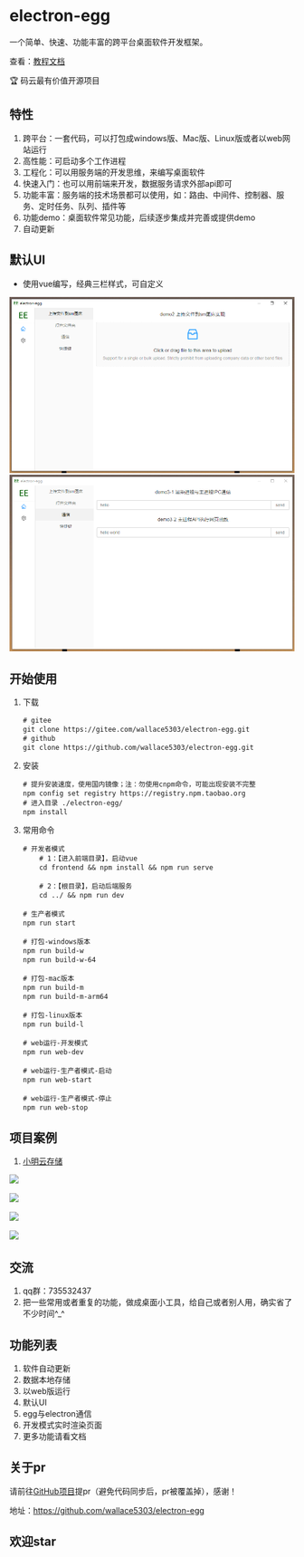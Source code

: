 # electron-egg 
一个简单、快速、功能丰富的跨平台桌面软件开发框架。

查看：[教程文档](https://www.yuque.com/u34495/mivcfg/xnhmms)

🏆 码云最有价值开源项目

## 特性
1. 跨平台：一套代码，可以打包成windows版、Mac版、Linux版或者以web网站运行
2. 高性能：可启动多个工作进程
3. 工程化：可以用服务端的开发思维，来编写桌面软件
4. 快速入门：也可以用前端来开发，数据服务请求外部api即可
5. 功能丰富：服务端的技术场景都可以使用，如：路由、中间件、控制器、服务、定时任务、队列、插件等
6. 功能demo：桌面软件常见功能，后续逐步集成并完善或提供demo
7. 自动更新

## 默认UI

- 使用vue编写，经典三栏样式，可自定义

![](./build/img/file.png)
![](./build/img/ipc.png)

## 开始使用

1. 下载
    ```
    # gitee
    git clone https://gitee.com/wallace5303/electron-egg.git
    # github
    git clone https://github.com/wallace5303/electron-egg.git
    ```

2. 安装
    ```
    # 提升安装速度，使用国内镜像；注：勿使用cnpm命令，可能出现安装不完整
    npm config set registry https://registry.npm.taobao.org
    # 进入目录 ./electron-egg/
    npm install
    ```
    
3. 常用命令
    ```
    # 开发者模式
        # 1：【进入前端目录】，启动vue
        cd frontend && npm install && npm run serve
        
        # 2：【根目录】，启动后端服务
        cd ../ && npm run dev

    # 生产者模式
    npm run start

    # 打包-windows版本
    npm run build-w
    npm run build-w-64

    # 打包-mac版本
    npm run build-m
    npm run build-m-arm64

    # 打包-linux版本
    npm run build-l

    # web运行-开发模式
    npm run web-dev

    # web运行-生产者模式-启动
    npm run web-start

    # web运行-生产者模式-停止
    npm run web-stop
    ```

## 项目案例

1. [小明云存储](https://gitee.com/wallace5303/xm-pic)

![](https://cdn.jsdelivr.net/gh/wallace5303/file-resource/normal/xm-pic-config.png)

![](https://cdn.jsdelivr.net/gh/wallace5303/file-resource/normal/xm-pic-provider.png)

![](https://cdn.jsdelivr.net/gh/wallace5303/file-resource/normal/xm-pic-history.png)

![](https://cdn.jsdelivr.net/gh/wallace5303/file-resource/normal/xm-pic-detail.png)



## 交流
1. qq群：735532437
2. 把一些常用或者重复的功能，做成桌面小工具，给自己或者别人用，确实省了不少时间^_^ 

## 功能列表
1. 软件自动更新
2. 数据本地存储
3. 以web版运行
4. 默认UI
5. egg与electron通信
6. 开发模式实时渲染页面
7. 更多功能请看文档

## 关于pr
请前往[GitHub项目](https://github.com/wallace5303/electron-egg)提pr（避免代码同步后，pr被覆盖掉），感谢！

地址：https://github.com/wallace5303/electron-egg

## 欢迎star



